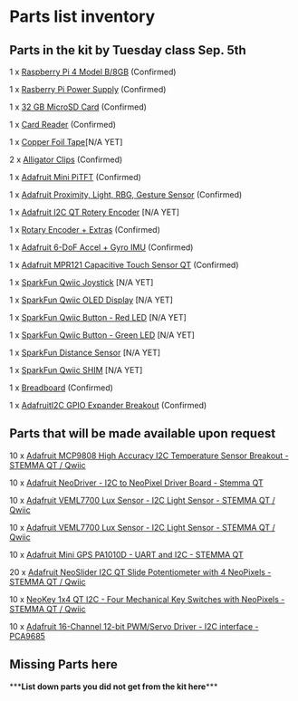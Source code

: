 # Parts list inventory

## Parts in the kit by Tuesday class Sep. 5th

1 x [Raspberry Pi 4 Model B/8GB](https://www.adafruit.com/product/3775) (Confirmed)

1 x [Rasberry Pi Power Supply](https://www.pishop.us/product/raspberry-pi-15w-power-supply-eu-black/) (Confirmed)

1 x [32 GB MicroSD Card](https://www.bhphotovideo.com/c/product/1375051-REG/sandisk_sdsqxaf_032g_gn6ma_extreme_microsd_32gb.html) (Confirmed)

1 x [Card Reader](https://www.bhphotovideo.com/c/product/751120-REG/Iogear_GFR204SD_10_in_1_USB_2_0_SD_MicroSD_MMC.html) (Confirmed)

1 x [Copper Foil Tape](https://www.amazon.com/Conductive-Shielding-Repellent-Electrical-Grounding/dp/B0741ZRP4W/ref=sr_1_5?dchild=1&keywords=conductive+copper+tape&qid=1628142003&sr=8-5)[N/A YET]

2 x [Alligator Clips](https://www.amazon.com/WGGE-WG-026-Pieces-Colors-Alligator/dp/B06ZXSCLDH/ref=sr_1_3) (Confirmed)

1 x [Adafruit Mini PiTFT](https://www.adafruit.com/product/4393) (Confirmed)

1 x [Adafruit Proximity, Light, RBG, Gesture Sensor](https://www.adafruit.com/product/3595) (Confirmed)

1 x [Adafruit I2C QT Rotery Encoder](https://www.adafruit.com/product/4991) [N/A YET] 

1 x [Rotary Encoder + Extras](https://www.adafruit.com/product/377) (Confirmed)

1 x [Adafruit 6-DoF Accel + Gyro IMU](https://www.adafruit.com/product/4503) (Confirmed)

1 x [Adafruit MPR121 Capacitive Touch Sensor QT](https://www.adafruit.com/product/4830) (Confirmed)

1 x [SparkFun Qwiic Joystick](https://www.sparkfun.com/products/15168) [N/A YET] 

1 x [SparkFun Qwiic OLED Display](https://www.sparkfun.com/products/17153) [N/A YET] 

1 x [SparkFun Qwiic Button - Red LED](https://www.sparkfun.com/products/15932) [N/A YET] 

1 x [SparkFun Qwiic Button - Green LED](https://www.sparkfun.com/products/16842) [N/A YET] 

1 x [SparkFun Distance Sensor](https://www.sparkfun.com/products/15177) [N/A YET] 

1 x [SparkFun Qwiic SHIM](https://www.sparkfun.com/products/15794) [N/A YET] 

1 x [Breadboard](https://www.adafruit.com/product/4539) (Confirmed)

1 x [AdafruitI2C GPIO Expander Breakout](https://www.adafruit.com/product/5545) (Confirmed)



## Parts that will be made available upon request

10 x [Adafruit MCP9808 High Accuracy I2C Temperature Sensor Breakout - STEMMA QT / Qwiic](https://www.adafruit.com/product/5027)

10 x [Adafruit NeoDriver - I2C to NeoPixel Driver Board - Stemma QT](https://www.adafruit.com/product/5766)

10 x [Adafruit VEML7700 Lux Sensor - I2C Light Sensor - STEMMA QT / Qwiic](https://www.adafruit.com/product/4162)

10 x [Adafruit VEML7700 Lux Sensor - I2C Light Sensor - STEMMA QT / Qwiic](https://www.adafruit.com/product/4162)

10 x [Adafruit Mini GPS PA1010D - UART and I2C - STEMMA QT](https://www.adafruit.com/product/4415)

20 x [Adafruit NeoSlider I2C QT Slide Potentiometer with 4 NeoPixels - STEMMA QT / Qwiic](https://www.adafruit.com/product/5295) 

10 x [NeoKey 1x4 QT I2C - Four Mechanical Key Switches with NeoPixels - STEMMA QT / Qwiic](https://www.adafruit.com/product/4980)

10 x [Adafruit 16-Channel 12-bit PWM/Servo Driver - I2C interface - PCA9685](https://www.adafruit.com/product/815)


## Missing Parts here
\*\*\***List down parts you did not get from the kit here**\*\*\*
